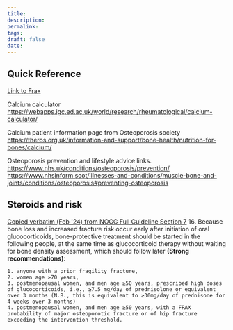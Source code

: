 ```yaml
---
title:
description: 
permalink: 
tags: 
draft: false
date:
---
```






## Quick Reference

[Link to Frax](https://www.fraxplus.org/calculation-tool)

Calcium calculator
https://webapps.igc.ed.ac.uk/world/research/rheumatological/calcium-calculator/

Calcium patient information page from Osteoporosis society
https://theros.org.uk/information-and-support/bone-health/nutrition-for-bones/calcium/

Osteoporosis prevention and lifestyle advice links.
https://www.nhs.uk/conditions/osteoporosis/prevention/
https://www.nhsinform.scot/illnesses-and-conditions/muscle-bone-and-joints/conditions/osteoporosis#preventing-osteoporosis


## Steroids and risk 
[Copied verbatim (Feb '24) from NOGG Full Guideline Section 7](https://www.nogg.org.uk/full-guideline/section-7-strategies-management-osteoporosis-and-fracture-risk#glucocorticoid)
16. Because bone loss and increased fracture risk occur early after initiation of oral glucocorticoids, bone-protective treatment should be started in the following people, at the same time as glucocorticoid therapy without waiting for bone density assessment, which should follow later **(Strong recommendations)**:

	1. anyone with a prior fragility fracture,
    2. women age ≥70 years,
    3. postmenopausal women, and men age ≥50 years, prescribed high doses of glucocorticoids, i.e., ≥7.5 mg/day of prednisolone or equivalent over 3 months (N.B., this is equivalent to ≥30mg/day of prednisone for 4 weeks over 3 months)
    4. postmenopausal women, and men age ≥50 years, with a FRAX probability of major osteoporotic fracture or of hip fracture exceeding the intervention threshold.








